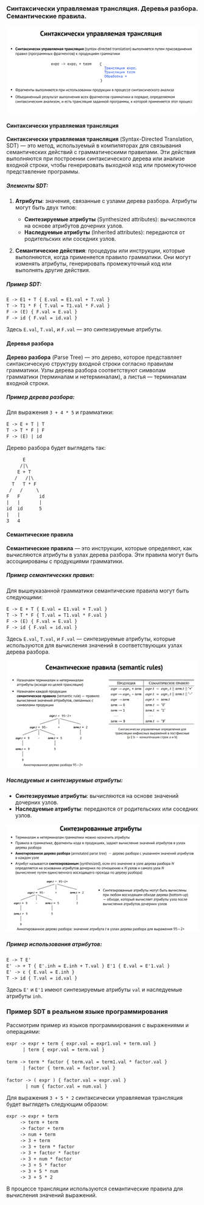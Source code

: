 ### Синтаксически управляемая трансляция. Деревья разбора. Семантические правила.

![img](images/syntax-directed-translation.jpg)

#### Синтаксически управляемая трансляция

**Синтаксически управляемая трансляция** (Syntax-Directed Translation, SDT) — это метод, используемый в компиляторах для связывания семантических действий с грамматическими правилами. Эти действия выполняются при построении синтаксического дерева или анализе входной строки, чтобы генерировать выходной код или промежуточное представление программы.

##### Элементы SDT:

1. **Атрибуты**: значения, связанные с узлами дерева разбора. Атрибуты могут быть двух типов:
   - **Синтезируемые атрибуты** (Synthesized attributes): вычисляются на основе атрибутов дочерних узлов.
   - **Наследуемые атрибуты** (Inherited attributes): передаются от родительских или соседних узлов.

2. **Семантические действия**: процедуры или инструкции, которые выполняются, когда применяется правило грамматики. Они могут изменять атрибуты, генерировать промежуточный код или выполнять другие действия.

##### Пример SDT:
```
E -> E1 + T { E.val = E1.val + T.val }
T -> T1 * F { T.val = T1.val * F.val }
F -> (E) { F.val = E.val }
F -> id { F.val = id.val }
```
Здесь `E.val`, `T.val`, и `F.val` — это синтезируемые атрибуты.

#### Деревья разбора

**Дерево разбора** (Parse Tree) — это дерево, которое представляет синтаксическую структуру входной строки согласно правилам грамматики. Узлы дерева разбора соответствуют символам грамматики (терминалам и нетерминалам), а листья — терминалам входной строки.

##### Пример дерева разбора:
Для выражения `3 + 4 * 5` и грамматики:
```
E -> E + T | T
T -> T * F | F
F -> (E) | id
```
Дерево разбора будет выглядеть так:
```
      E
     /|\
    E + T
   /   /|\
  T   T * F
 /   /     \
F   F       id
|   |       |
id  id      5
|   |
3   4
```

#### Семантические правила

**Семантические правила** — это инструкции, которые определяют, как вычисляются атрибуты в узлах дерева разбора. Эти правила могут быть ассоциированы с продукциями грамматики.

##### Пример семантических правил:
Для вышеуказанной грамматики семантические правила могут быть следующими:
```
E -> E + T { E.val = E1.val + T.val }
T -> T * F { T.val = T1.val * F.val }
F -> (E) { F.val = E.val }
F -> id { F.val = id.val }
```
Здесь `E.val`, `T.val`, и `F.val` — синтезируемые атрибуты, которые используются для вычисления значений в соответствующих узлах дерева разбора.

![img](images/semantic-rules.jpg)

##### Наследуемые и синтезируемые атрибуты:
- **Синтезируемые атрибуты**: вычисляются на основе значений дочерних узлов.
- **Наследуемые атрибуты**: передаются от родительских или соседних узлов.

![img](images/synthesized-attrs.jpg)

##### Пример использования атрибутов:
```
E -> T E'
E' -> + T { E'.inh = E.inh + T.val } E'1 { E.val = E'1.val }
E' -> ε { E.val = E.inh }
T -> id { T.val = id.val }
```
Здесь `E'` и `E'1` имеют синтезируемые атрибуты `val` и наследуемые атрибуты `inh`.

### Пример SDT в реальном языке программирования

Рассмотрим пример из языков программирования с выражениями и операциями:
```
expr -> expr + term { expr.val = expr1.val + term.val }
      | term { expr.val = term.val }

term -> term * factor { term.val = term1.val * factor.val }
      | factor { term.val = factor.val }

factor -> ( expr ) { factor.val = expr.val }
       | num { factor.val = num.val }
```
Для выражения `3 + 5 * 2` синтаксически управляемая трансляция будет выглядеть следующим образом:
```
expr -> expr + term
     -> term + term
     -> factor + term
     -> num + term
     -> 3 + term
     -> 3 + term * factor
     -> 3 + factor * factor
     -> 3 + num * factor
     -> 3 + 5 * factor
     -> 3 + 5 * num
     -> 3 + 5 * 2
```
В процессе трансляции используются семантические правила для вычисления значений выражений.
